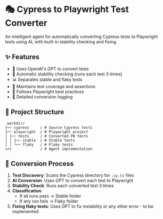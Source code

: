 # 🎭 Cypress to Playwright Test Converter

An intelligent agent for automatically converting Cypress tests to Playwright tests using AI, with built-in stability checking and fixing.

## ✨ Features

- 🤖 Uses OpenAI's GPT to convert tests
- 🧪 Automatic stability checking (runs each test 3 times)
- 📊 Separates stable and flaky tests
- 🔄 Maintains test coverage and assertions
- 🎯 Follows Playwright best practices
- 📝 Detailed conversion logging

## 📁 Project Structure 
```
.workdir/
├── cypress     / # Source Cypress tests
├── playwright  / # Playwright project
│ ├── tests     / # Converted PW tests
│ │ ├── stable  / # Stable tests
│ │ └── flaky   / # Flaky tests
src             / # Agent implementation    
```

## 🔄 Conversion Process

1. **Test Discovery**: Scans the Cypress directory for `.cy.ts` files
2. **AI Conversion**: Uses GPT to convert each test to Playwright
3. **Stability Check**: Runs each converted test 3 times
4. **Classification**: 
   - If all runs pass → Stable folder
   - If any run fails → Flaky folder
5. **Fixing flaky tests**: Uses GPT to fix instability or any other error - to be implemented
